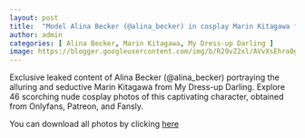 ```yaml
---
layout: post
title:  "Model Alina Becker (@alina_becker) in cosplay Marin Kitagawa from My Dress-up Darling - 46 leaked photos from Onlyfans, Patreon, and Fansly"
author: admin
categories: [ Alina Becker, Marin Kitagawa, My Dress-up Darling ]
image: https://blogger.googleusercontent.com/img/b/R29vZ2xl/AVvXsEhra0goHUTq6K9ZShVp2EviLGMv_vM9X_LDAMVxKGYXY31AiN1PfwudXppKrOzTjB9NAaN_gl6TkSmEn65HBTeA-WBMdpR7WeDtEmXmwfDPrqLPEieOA-9Mr7MRhpVtbjqEUdagHNBylRdoLOGC6haTAXpv-VwCrLauFNJT0ncXvqMJbKEJUAS2clL4sDo/s1600/01.JPG
---
```


Exclusive leaked content of Alina Becker (@alina_becker) portraying the alluring and seductive Marin Kitagawa from My Dress-up Darling. Explore 46 scorching nude cosplay photos of this captivating character, obtained from Onlyfans, Patreon, and Fansly.

<p>You can download all photos by clicking <a href="http://ouo.io/qs/OzRuKBTK?s=https://www.mediafire.com/file/ppigug41ngdpqz1/Model+Alina+Becker+(@alina_becker)+in+cosplay+Marin+Kitagawa+from+My+Dress-up+Darling+-+46+leaked+photos+from+Onlyfans,+Patreon,+and+Fansly.rar/file">here</a></p>

<div class="separator" style="clear: both;"><a href="https://blogger.googleusercontent.com/img/b/R29vZ2xl/AVvXsEhra0goHUTq6K9ZShVp2EviLGMv_vM9X_LDAMVxKGYXY31AiN1PfwudXppKrOzTjB9NAaN_gl6TkSmEn65HBTeA-WBMdpR7WeDtEmXmwfDPrqLPEieOA-9Mr7MRhpVtbjqEUdagHNBylRdoLOGC6haTAXpv-VwCrLauFNJT0ncXvqMJbKEJUAS2clL4sDo/s1600/01.JPG" style="display: block; padding: 1em 0; text-align: center; "><img alt="" border="0" data-original-height="853" data-original-width="1280" src="https://blogger.googleusercontent.com/img/b/R29vZ2xl/AVvXsEhra0goHUTq6K9ZShVp2EviLGMv_vM9X_LDAMVxKGYXY31AiN1PfwudXppKrOzTjB9NAaN_gl6TkSmEn65HBTeA-WBMdpR7WeDtEmXmwfDPrqLPEieOA-9Mr7MRhpVtbjqEUdagHNBylRdoLOGC6haTAXpv-VwCrLauFNJT0ncXvqMJbKEJUAS2clL4sDo/s1600/01.JPG"/></a></div><div class="separator" style="clear: both;"><a href="https://blogger.googleusercontent.com/img/b/R29vZ2xl/AVvXsEjfaZpCIhbkCXLe4uJVgOpeCwLqLerE0DJg0TEKD9WsPNJG8vqiht0rG1zAtRNg-C5jWMqMf9oBorrnIt2machqC_JvMbYsPtQt6UkJ0yinjqS_0ODMYNNeSQHflLUICJrYC5Xb7KoIXJT1SNNwBYiw4tZxDUHXBDZGnnZ4SN7lg03u3Gl_g1H9RGhYzMg/s1600/02.JPG" style="display: block; padding: 1em 0; text-align: center; "><img alt="" border="0" data-original-height="1920" data-original-width="1280" src="https://blogger.googleusercontent.com/img/b/R29vZ2xl/AVvXsEjfaZpCIhbkCXLe4uJVgOpeCwLqLerE0DJg0TEKD9WsPNJG8vqiht0rG1zAtRNg-C5jWMqMf9oBorrnIt2machqC_JvMbYsPtQt6UkJ0yinjqS_0ODMYNNeSQHflLUICJrYC5Xb7KoIXJT1SNNwBYiw4tZxDUHXBDZGnnZ4SN7lg03u3Gl_g1H9RGhYzMg/s1600/02.JPG"/></a></div><div class="separator" style="clear: both;"><a href="https://blogger.googleusercontent.com/img/b/R29vZ2xl/AVvXsEgLJnLGtD1wbOTSv8DYh07C7jbzqPIAPhLsrfLeimX97UPY3ms5O8Etxrd4h2ixhv4Cl5n_DYvpuW66i7qL75Ssui3LRq6kWWANfupn7Id-pt7bAyN8awB-zgq4On6tljxGrPTgRBpHi2cjoUXRofalTAUtIicbWAb5edcHE0y1QgermIPCv-bA8Arw3Qo/s1600/03.JPG" style="display: block; padding: 1em 0; text-align: center; "><img alt="" border="0" data-original-height="1920" data-original-width="1280" src="https://blogger.googleusercontent.com/img/b/R29vZ2xl/AVvXsEgLJnLGtD1wbOTSv8DYh07C7jbzqPIAPhLsrfLeimX97UPY3ms5O8Etxrd4h2ixhv4Cl5n_DYvpuW66i7qL75Ssui3LRq6kWWANfupn7Id-pt7bAyN8awB-zgq4On6tljxGrPTgRBpHi2cjoUXRofalTAUtIicbWAb5edcHE0y1QgermIPCv-bA8Arw3Qo/s1600/03.JPG"/></a></div><div class="separator" style="clear: both;"><a href="https://blogger.googleusercontent.com/img/b/R29vZ2xl/AVvXsEiszCeYOD7yeinlmyBCUk9q1ERwJqOOfmxI5rQecERR6WNAzp_3-d5-qnFtvtOSSmOM01ByHUh4159eDibBhRNSxoC61HIXzI6xgx7axdQzg4yngLc50C0b3wPCN-5EYDS3zXkFPBuzdAiqB34vHTcLgnxMEZgURWH_9RwBUgQV03NMyuDt3xTAXKDa-9w/s1600/04.JPG" style="display: block; padding: 1em 0; text-align: center; "><img alt="" border="0" data-original-height="1920" data-original-width="1280" src="https://blogger.googleusercontent.com/img/b/R29vZ2xl/AVvXsEiszCeYOD7yeinlmyBCUk9q1ERwJqOOfmxI5rQecERR6WNAzp_3-d5-qnFtvtOSSmOM01ByHUh4159eDibBhRNSxoC61HIXzI6xgx7axdQzg4yngLc50C0b3wPCN-5EYDS3zXkFPBuzdAiqB34vHTcLgnxMEZgURWH_9RwBUgQV03NMyuDt3xTAXKDa-9w/s1600/04.JPG"/></a></div><div class="separator" style="clear: both;"><a href="https://blogger.googleusercontent.com/img/b/R29vZ2xl/AVvXsEjE3FIthK3NMx-6X_bql8mIkPkzmcyL0OEIECOuyihTsBtvis-ry2MPz-oi2HjR2pCErri6qyW616xRJ-E2jwrHBmsONN9uPz_K67xEZSSjuV9kzdSchMow-ryZ9HFhNa9KE4UuywrV7v3MpewQV5NaWxEovqEEBTTUb0aOwXz4O_lEiUE-Dga8Kh6V1cg/s1600/05.JPG" style="display: block; padding: 1em 0; text-align: center; "><img alt="" border="0" data-original-height="1920" data-original-width="1280" src="https://blogger.googleusercontent.com/img/b/R29vZ2xl/AVvXsEjE3FIthK3NMx-6X_bql8mIkPkzmcyL0OEIECOuyihTsBtvis-ry2MPz-oi2HjR2pCErri6qyW616xRJ-E2jwrHBmsONN9uPz_K67xEZSSjuV9kzdSchMow-ryZ9HFhNa9KE4UuywrV7v3MpewQV5NaWxEovqEEBTTUb0aOwXz4O_lEiUE-Dga8Kh6V1cg/s1600/05.JPG"/></a></div><div class="separator" style="clear: both;"><a href="https://blogger.googleusercontent.com/img/b/R29vZ2xl/AVvXsEg9eOeFkZfcUlZgqUtnaFgp9tMZbsKgtYjCwoQBHwKtin9sN19GSc3woaK_d4XYH9czTYY7Jp7TKLS5yGK2PExcKwSPtz1-cIxDwKcZ5VyNiG3RlKAE19Qs0bMIa9ODCCrKMNlE5CDYwKDLDg_003fAnTm3Ti1Xx46rfGSpFkEcRjSOPoEvRqzPCzKkens/s1600/06.JPG" style="display: block; padding: 1em 0; text-align: center; "><img alt="" border="0" data-original-height="1920" data-original-width="1280" src="https://blogger.googleusercontent.com/img/b/R29vZ2xl/AVvXsEg9eOeFkZfcUlZgqUtnaFgp9tMZbsKgtYjCwoQBHwKtin9sN19GSc3woaK_d4XYH9czTYY7Jp7TKLS5yGK2PExcKwSPtz1-cIxDwKcZ5VyNiG3RlKAE19Qs0bMIa9ODCCrKMNlE5CDYwKDLDg_003fAnTm3Ti1Xx46rfGSpFkEcRjSOPoEvRqzPCzKkens/s1600/06.JPG"/></a></div><div class="separator" style="clear: both;"><a href="https://blogger.googleusercontent.com/img/b/R29vZ2xl/AVvXsEiAKlONIGgHMKXLMJo6i82oBftCmTubw_YKyEJ1oqmbrMF7AdH2rem6jyuIO5gYTdjAWR5EPFJZ7GDTIZ3ddgcgUzskfQvJGI_qIkl_p4sg0LWes3_73j9b0aFBCKvAe1LYKd8hFUdU3XA9nLUwqoqL9bmWpycBpfCXK762D_iP6bwcrkPz7XdUWkBHYTU/s1600/07.JPG" style="display: block; padding: 1em 0; text-align: center; "><img alt="" border="0" data-original-height="1920" data-original-width="1280" src="https://blogger.googleusercontent.com/img/b/R29vZ2xl/AVvXsEiAKlONIGgHMKXLMJo6i82oBftCmTubw_YKyEJ1oqmbrMF7AdH2rem6jyuIO5gYTdjAWR5EPFJZ7GDTIZ3ddgcgUzskfQvJGI_qIkl_p4sg0LWes3_73j9b0aFBCKvAe1LYKd8hFUdU3XA9nLUwqoqL9bmWpycBpfCXK762D_iP6bwcrkPz7XdUWkBHYTU/s1600/07.JPG"/></a></div><div class="separator" style="clear: both;"><a href="https://blogger.googleusercontent.com/img/b/R29vZ2xl/AVvXsEj2yLAN-mm2CsQ3yU9PTtFrs2LviQb4Dwe9PbB7ur2I2qKazqbHdJhpDz0iKMbK04GlJ8H8i22oS4N99XgaGq_h5y-F_P9MNTsTfi6NcE1ghv1WTqcC0Dt68EqX3AattcWach8wLqYJ3P6tBs55Eg8JUFcfm8X8YeSisht-E0QWdQfIAf7Yw0ltT8fc70k/s1600/08.JPG" style="display: block; padding: 1em 0; text-align: center; "><img alt="" border="0" data-original-height="1920" data-original-width="1280" src="https://blogger.googleusercontent.com/img/b/R29vZ2xl/AVvXsEj2yLAN-mm2CsQ3yU9PTtFrs2LviQb4Dwe9PbB7ur2I2qKazqbHdJhpDz0iKMbK04GlJ8H8i22oS4N99XgaGq_h5y-F_P9MNTsTfi6NcE1ghv1WTqcC0Dt68EqX3AattcWach8wLqYJ3P6tBs55Eg8JUFcfm8X8YeSisht-E0QWdQfIAf7Yw0ltT8fc70k/s1600/08.JPG"/></a></div><div class="separator" style="clear: both;"><a href="https://blogger.googleusercontent.com/img/b/R29vZ2xl/AVvXsEhRkcwxMs76F-mRRY27ErS4eny6AJFKAJjBrds6c46SgNsFoPXjUJNzSx0JD0Yu5VpCIirnGXOP3A97usMzg5anlahJj-Uw4kuY3Rd8xNcvFqxmcqnDIguHXEP2A9x3Toco8kHxI5atwGwTWwYp3VVNfwplSarSjzPQJNDpivhgg12zKKM38e1RM0fTjqM/s1600/09.JPG" style="display: block; padding: 1em 0; text-align: center; "><img alt="" border="0" data-original-height="1920" data-original-width="1280" src="https://blogger.googleusercontent.com/img/b/R29vZ2xl/AVvXsEhRkcwxMs76F-mRRY27ErS4eny6AJFKAJjBrds6c46SgNsFoPXjUJNzSx0JD0Yu5VpCIirnGXOP3A97usMzg5anlahJj-Uw4kuY3Rd8xNcvFqxmcqnDIguHXEP2A9x3Toco8kHxI5atwGwTWwYp3VVNfwplSarSjzPQJNDpivhgg12zKKM38e1RM0fTjqM/s1600/09.JPG"/></a></div><div class="separator" style="clear: both;"><a href="https://blogger.googleusercontent.com/img/b/R29vZ2xl/AVvXsEj0q1uMJNcUXhsgXiK5NOedx5kw-1WReIR800iIPK0YGpOkw3I3P5mPdEc_CXqDR_MgnCQyMtdBxlGP_A2q1refirgvUX1OzUlAoJfOemyJzpPnOe95IyB7TRIntFr9l6GzwaAdzZ8ev7irFXTMlx-Ah5CmtrRvUg8pSAbRGdmTL8KKdPeZ8IZjajkxhx8/s1600/10.JPG" style="display: block; padding: 1em 0; text-align: center; "><img alt="" border="0" data-original-height="1920" data-original-width="1280" src="https://blogger.googleusercontent.com/img/b/R29vZ2xl/AVvXsEj0q1uMJNcUXhsgXiK5NOedx5kw-1WReIR800iIPK0YGpOkw3I3P5mPdEc_CXqDR_MgnCQyMtdBxlGP_A2q1refirgvUX1OzUlAoJfOemyJzpPnOe95IyB7TRIntFr9l6GzwaAdzZ8ev7irFXTMlx-Ah5CmtrRvUg8pSAbRGdmTL8KKdPeZ8IZjajkxhx8/s1600/10.JPG"/></a></div><div class="separator" style="clear: both;"><a href="https://blogger.googleusercontent.com/img/b/R29vZ2xl/AVvXsEi0fqDtNGdl3doWvNcNFPVD_Eb5_J_NbZ2YOT07hY_qU19dMyP2hyphenhyphenEZ7wBnQdzxuArxr-DRvpw4QrieLTE5ppxxZX4a4Rs-3nj303pft1xj2yqsroqtI3rwFxOJCWjgg9qbbqz6SZOlfT1g82d5OVEYYsblP5Rbrdu2_1Mfwh8helwECKZ9vO00wKAk-Hg/s1600/11.JPG" style="display: block; padding: 1em 0; text-align: center; "><img alt="" border="0" data-original-height="1920" data-original-width="1280" src="https://blogger.googleusercontent.com/img/b/R29vZ2xl/AVvXsEi0fqDtNGdl3doWvNcNFPVD_Eb5_J_NbZ2YOT07hY_qU19dMyP2hyphenhyphenEZ7wBnQdzxuArxr-DRvpw4QrieLTE5ppxxZX4a4Rs-3nj303pft1xj2yqsroqtI3rwFxOJCWjgg9qbbqz6SZOlfT1g82d5OVEYYsblP5Rbrdu2_1Mfwh8helwECKZ9vO00wKAk-Hg/s1600/11.JPG"/></a></div><div class="separator" style="clear: both;"><a href="https://blogger.googleusercontent.com/img/b/R29vZ2xl/AVvXsEjGrWWVXlxZFJ8GIOzJ-PegTpW1-0B666pCXlpu1qq4CnXiiy1v4bdhs1kBW5JEVVnzZfr1eGezilLOpm_M-a565HZdYNUD0C8xfYHhVrjCaDZNVSf8ogYZYnwjas6mAjhZdah_hGN8iLmf5w8T_VOsmblMXE3tzmIPTi9O1nxwsbkt4_w5_tb-4uE5wP8/s1600/12.JPG" style="display: block; padding: 1em 0; text-align: center; "><img alt="" border="0" data-original-height="1920" data-original-width="1280" src="https://blogger.googleusercontent.com/img/b/R29vZ2xl/AVvXsEjGrWWVXlxZFJ8GIOzJ-PegTpW1-0B666pCXlpu1qq4CnXiiy1v4bdhs1kBW5JEVVnzZfr1eGezilLOpm_M-a565HZdYNUD0C8xfYHhVrjCaDZNVSf8ogYZYnwjas6mAjhZdah_hGN8iLmf5w8T_VOsmblMXE3tzmIPTi9O1nxwsbkt4_w5_tb-4uE5wP8/s1600/12.JPG"/></a></div><div class="separator" style="clear: both;"><a href="https://blogger.googleusercontent.com/img/b/R29vZ2xl/AVvXsEgzOqwoKKsgBZPOLHmeNYB0G1SgSzKFg2Fpe7oSDVEZK5AVmGUb3k6Nkxs4RmcGtGrMIdV4dmn9ib6Yt-DXYefUw9cYu84IiFoCTmLYA77m74xUO2SC4-AZ6TBTK4d8PloZZSM6Wjyj4zYlMLaMwjPvthdAfuP7G4wUn_XkCNl2FIY2YQgQ6C40PXtTrwU/s1600/13.JPG" style="display: block; padding: 1em 0; text-align: center; "><img alt="" border="0" data-original-height="1920" data-original-width="1280" src="https://blogger.googleusercontent.com/img/b/R29vZ2xl/AVvXsEgzOqwoKKsgBZPOLHmeNYB0G1SgSzKFg2Fpe7oSDVEZK5AVmGUb3k6Nkxs4RmcGtGrMIdV4dmn9ib6Yt-DXYefUw9cYu84IiFoCTmLYA77m74xUO2SC4-AZ6TBTK4d8PloZZSM6Wjyj4zYlMLaMwjPvthdAfuP7G4wUn_XkCNl2FIY2YQgQ6C40PXtTrwU/s1600/13.JPG"/></a></div><div class="separator" style="clear: both;"><a href="https://blogger.googleusercontent.com/img/b/R29vZ2xl/AVvXsEhalXEEF27zH6clM8BqNF5VwSHZ2Z8A8qiLpIkaSC8gCRUW7R7TDbZJBFWXt8LyH6-MbwVqDMjbhFM3KbM_zJhnLDDLgcL_3YDfY6AFduSdiammnsLnSVAXMR0n-62RRqaJKLkUDLDfj3bS3na3K2IzARbI9XOSl0-wI_6-Dj_W7p4iyBSIUVYuPgb6Ego/s1600/14.JPG" style="display: block; padding: 1em 0; text-align: center; "><img alt="" border="0" data-original-height="1920" data-original-width="1280" src="https://blogger.googleusercontent.com/img/b/R29vZ2xl/AVvXsEhalXEEF27zH6clM8BqNF5VwSHZ2Z8A8qiLpIkaSC8gCRUW7R7TDbZJBFWXt8LyH6-MbwVqDMjbhFM3KbM_zJhnLDDLgcL_3YDfY6AFduSdiammnsLnSVAXMR0n-62RRqaJKLkUDLDfj3bS3na3K2IzARbI9XOSl0-wI_6-Dj_W7p4iyBSIUVYuPgb6Ego/s1600/14.JPG"/></a></div><div class="separator" style="clear: both;"><a href="https://blogger.googleusercontent.com/img/b/R29vZ2xl/AVvXsEiPakh_y96azYpWjEQVHNSEUd7R0XOOt7GwmzQWlzjoT2c1A_h9kNFEJWr5Qf3lQ9zwQcTAbs68gR_kMr_N7FKs4-cLLGv99rWp0LIEhJ76a_QXPaCWZCixzScdaorPfImO70xnwLq2SalLWMnAMDUmhXZnU4K9xNlsMkBSuyU55kNERqGI-JFH7p-vefI/s1600/15.JPG" style="display: block; padding: 1em 0; text-align: center; "><img alt="" border="0" data-original-height="1920" data-original-width="1280" src="https://blogger.googleusercontent.com/img/b/R29vZ2xl/AVvXsEiPakh_y96azYpWjEQVHNSEUd7R0XOOt7GwmzQWlzjoT2c1A_h9kNFEJWr5Qf3lQ9zwQcTAbs68gR_kMr_N7FKs4-cLLGv99rWp0LIEhJ76a_QXPaCWZCixzScdaorPfImO70xnwLq2SalLWMnAMDUmhXZnU4K9xNlsMkBSuyU55kNERqGI-JFH7p-vefI/s1600/15.JPG"/></a></div><div class="separator" style="clear: both;"><a href="https://blogger.googleusercontent.com/img/b/R29vZ2xl/AVvXsEjCvRThRr1zy4L-p3lV-dbDM-KWMe9Yg_pb2_MZgFkMEloGXG97JfEe-iLtR40Lc69a58MzuC8DpoXlYOozop-M0Npg2x-ISvKxz6L2aJFjDMA_kZCd3NvuDDqUx6e18P-3mwpWrOAxRq46P0Nif13ZF9YQV4ER3trOT8z_LIbL-njEY1cvf-CvMM0bT7Y/s1600/16.JPG" style="display: block; padding: 1em 0; text-align: center; "><img alt="" border="0" data-original-height="1920" data-original-width="1280" src="https://blogger.googleusercontent.com/img/b/R29vZ2xl/AVvXsEjCvRThRr1zy4L-p3lV-dbDM-KWMe9Yg_pb2_MZgFkMEloGXG97JfEe-iLtR40Lc69a58MzuC8DpoXlYOozop-M0Npg2x-ISvKxz6L2aJFjDMA_kZCd3NvuDDqUx6e18P-3mwpWrOAxRq46P0Nif13ZF9YQV4ER3trOT8z_LIbL-njEY1cvf-CvMM0bT7Y/s1600/16.JPG"/></a></div><div class="separator" style="clear: both;"><a href="https://blogger.googleusercontent.com/img/b/R29vZ2xl/AVvXsEiuRdK937ja6k1fXO-ClBstJeXjEVt6DkrrYO1-U7wINCKjYp346h4qSPtI7UPuistpvImXeyw2OZEifcJy7BTxUPsqtDoxkO6GufnNaiUxQWiHrV3e5zYS63uoNpxv6NWtKCvfAB67HHqijb_m8qZY6cquBCUsV7fapgSJbo8djGrflIf5QOoCWn3zC3U/s1600/17.JPG" style="display: block; padding: 1em 0; text-align: center; "><img alt="" border="0" data-original-height="853" data-original-width="1280" src="https://blogger.googleusercontent.com/img/b/R29vZ2xl/AVvXsEiuRdK937ja6k1fXO-ClBstJeXjEVt6DkrrYO1-U7wINCKjYp346h4qSPtI7UPuistpvImXeyw2OZEifcJy7BTxUPsqtDoxkO6GufnNaiUxQWiHrV3e5zYS63uoNpxv6NWtKCvfAB67HHqijb_m8qZY6cquBCUsV7fapgSJbo8djGrflIf5QOoCWn3zC3U/s1600/17.JPG"/></a></div><div class="separator" style="clear: both;"><a href="https://blogger.googleusercontent.com/img/b/R29vZ2xl/AVvXsEjHEoqS_EfiWbNovEYVR9cLO3HQhWWNkBYK3o9ImcgDgfjCbepS71e1LbKsxE2Y5EzZTKDIXrSJsQhyphenhyphenjYLZziyjMKtTkPifDHa5BQoG8scAFonqacFhdSeFk5fpdLudOlLcz4Vp9Rz3733Hjk48J67b_kcKbRQKyrZ8-60oljv_0pN0QpCtxKXilhi1NHM/s1600/18.JPG" style="display: block; padding: 1em 0; text-align: center; "><img alt="" border="0" data-original-height="1920" data-original-width="1280" src="https://blogger.googleusercontent.com/img/b/R29vZ2xl/AVvXsEjHEoqS_EfiWbNovEYVR9cLO3HQhWWNkBYK3o9ImcgDgfjCbepS71e1LbKsxE2Y5EzZTKDIXrSJsQhyphenhyphenjYLZziyjMKtTkPifDHa5BQoG8scAFonqacFhdSeFk5fpdLudOlLcz4Vp9Rz3733Hjk48J67b_kcKbRQKyrZ8-60oljv_0pN0QpCtxKXilhi1NHM/s1600/18.JPG"/></a></div><div class="separator" style="clear: both;"><a href="https://blogger.googleusercontent.com/img/b/R29vZ2xl/AVvXsEifEw2IReEdpLiETNWARijs_6jcLtCDFcVR-x7YjdZkzYl93co4r2sk4lf1jb5eABY8KN9hgVx4yxOjl97wWVXgBWXLsiAlvLbcvkDmEo8lhMRYJ22unzMwgWpU25NCgBDSbpK_aFZz1Q6e6Kv62XlrV2lhixgW3tAzr7i5rNT3RXMci4gxyZWe3907_bo/s1600/19.JPG" style="display: block; padding: 1em 0; text-align: center; "><img alt="" border="0" data-original-height="853" data-original-width="1280" src="https://blogger.googleusercontent.com/img/b/R29vZ2xl/AVvXsEifEw2IReEdpLiETNWARijs_6jcLtCDFcVR-x7YjdZkzYl93co4r2sk4lf1jb5eABY8KN9hgVx4yxOjl97wWVXgBWXLsiAlvLbcvkDmEo8lhMRYJ22unzMwgWpU25NCgBDSbpK_aFZz1Q6e6Kv62XlrV2lhixgW3tAzr7i5rNT3RXMci4gxyZWe3907_bo/s1600/19.JPG"/></a></div><div class="separator" style="clear: both;"><a href="https://blogger.googleusercontent.com/img/b/R29vZ2xl/AVvXsEgc57paYQUtdgliGXT2rI3xgcPciRy_R6NZSs5MH4Vc_5ctKqOFQF_l9bAi03NQ7da-BIwd8sb1wfowL7Gr28q72R-y6WDGGL5zHkjWczL7q9f1t2Cf_9auTb8toA5ZCbbYCDAoSX3PCt1IusgNSP0utM9wi8yFW4m19Je_CZlBae335zONZzhq_fShCBg/s1600/20.JPG" style="display: block; padding: 1em 0; text-align: center; "><img alt="" border="0" data-original-height="853" data-original-width="1280" src="https://blogger.googleusercontent.com/img/b/R29vZ2xl/AVvXsEgc57paYQUtdgliGXT2rI3xgcPciRy_R6NZSs5MH4Vc_5ctKqOFQF_l9bAi03NQ7da-BIwd8sb1wfowL7Gr28q72R-y6WDGGL5zHkjWczL7q9f1t2Cf_9auTb8toA5ZCbbYCDAoSX3PCt1IusgNSP0utM9wi8yFW4m19Je_CZlBae335zONZzhq_fShCBg/s1600/20.JPG"/></a></div><div class="separator" style="clear: both;"><a href="https://blogger.googleusercontent.com/img/b/R29vZ2xl/AVvXsEjmKCHww5E3YWSxeeT46OFoU9-Nqk0XY5wkUqCor_LDWnEoWy8Za_TgqQKUhJBGFz5okPS8kyrb7MRA7iUFlg4SJrzrdYpgcjL0ueenHnxx54_7XsaV6bI2i2GWKGnOzff7kC20ZoqBczINNLnUhQ4C_uRFLwdxjIsr9jNETjYLSpY8BiQ_u97rpskwVXA/s1600/21.JPG" style="display: block; padding: 1em 0; text-align: center; "><img alt="" border="0" data-original-height="1920" data-original-width="1280" src="https://blogger.googleusercontent.com/img/b/R29vZ2xl/AVvXsEjmKCHww5E3YWSxeeT46OFoU9-Nqk0XY5wkUqCor_LDWnEoWy8Za_TgqQKUhJBGFz5okPS8kyrb7MRA7iUFlg4SJrzrdYpgcjL0ueenHnxx54_7XsaV6bI2i2GWKGnOzff7kC20ZoqBczINNLnUhQ4C_uRFLwdxjIsr9jNETjYLSpY8BiQ_u97rpskwVXA/s1600/21.JPG"/></a></div><div class="separator" style="clear: both;"><a href="https://blogger.googleusercontent.com/img/b/R29vZ2xl/AVvXsEgtCiqBlnI0rlc9Tstoxw-T_mM8Cl8BBs-S1lZkT77zgzR2bDTA57Vc8rz3cF98oIo3plbmO_wsFMeUsRaXg2abB6XrRbR96jnexXramxwVnXDAHUcffkOSqkIoVE697Dj6tAPSr6TI3uStYwA8GbJU6Xrw78abCKT9m2QamlSy6b-klRvVImRq0kDxJak/s1600/22.JPG" style="display: block; padding: 1em 0; text-align: center; "><img alt="" border="0" data-original-height="1920" data-original-width="1280" src="https://blogger.googleusercontent.com/img/b/R29vZ2xl/AVvXsEgtCiqBlnI0rlc9Tstoxw-T_mM8Cl8BBs-S1lZkT77zgzR2bDTA57Vc8rz3cF98oIo3plbmO_wsFMeUsRaXg2abB6XrRbR96jnexXramxwVnXDAHUcffkOSqkIoVE697Dj6tAPSr6TI3uStYwA8GbJU6Xrw78abCKT9m2QamlSy6b-klRvVImRq0kDxJak/s1600/22.JPG"/></a></div><div class="separator" style="clear: both;"><a href="https://blogger.googleusercontent.com/img/b/R29vZ2xl/AVvXsEhETCv5gHbKM5q75Hl8C4oWp5gyQk3w3qsMwIvu41g9-jaFMfvzvxzAPin24TQX10CBkMth6sNG5cl1WtOpRKqGCfLCiwygdCoaM0-oUvgy23pvGtaFBcd8JgMT9Lqhr0JooAt-jvD5Qp9facZDp1w2qzisAWAFuoPTE-ulbRIweVvEXCzPZPQdtiLbkIs/s1600/23.JPG" style="display: block; padding: 1em 0; text-align: center; "><img alt="" border="0" data-original-height="1920" data-original-width="1280" src="https://blogger.googleusercontent.com/img/b/R29vZ2xl/AVvXsEhETCv5gHbKM5q75Hl8C4oWp5gyQk3w3qsMwIvu41g9-jaFMfvzvxzAPin24TQX10CBkMth6sNG5cl1WtOpRKqGCfLCiwygdCoaM0-oUvgy23pvGtaFBcd8JgMT9Lqhr0JooAt-jvD5Qp9facZDp1w2qzisAWAFuoPTE-ulbRIweVvEXCzPZPQdtiLbkIs/s1600/23.JPG"/></a></div><div class="separator" style="clear: both;"><a href="https://blogger.googleusercontent.com/img/b/R29vZ2xl/AVvXsEgAe5fRnG3kcqCF84QNesPsc7hYQ_DqEblUHL79QDIfjN6iPzUu7dr1p3lM8QqFb70y4Bg4H0iRcuRY3JOzZFwFAhysVmstVK8uSgdWCnnqfO4tVRU7lu9yUTnbR_7k4Bb_cXy4mez8CQbj14C_uPXal11L2Vm-z70zcJHgjsl3Q-bX1WbCmXe8aPgarMY/s1600/24.JPG" style="display: block; padding: 1em 0; text-align: center; "><img alt="" border="0" data-original-height="1920" data-original-width="1280" src="https://blogger.googleusercontent.com/img/b/R29vZ2xl/AVvXsEgAe5fRnG3kcqCF84QNesPsc7hYQ_DqEblUHL79QDIfjN6iPzUu7dr1p3lM8QqFb70y4Bg4H0iRcuRY3JOzZFwFAhysVmstVK8uSgdWCnnqfO4tVRU7lu9yUTnbR_7k4Bb_cXy4mez8CQbj14C_uPXal11L2Vm-z70zcJHgjsl3Q-bX1WbCmXe8aPgarMY/s1600/24.JPG"/></a></div><div class="separator" style="clear: both;"><a href="https://blogger.googleusercontent.com/img/b/R29vZ2xl/AVvXsEgwUYPij2OlHQ9yKkRqj93WoQWqvKIwBdIOlXriIWp7XvPvuuBdYxCaqfxxqemC3nT8Z4Claxerspz6ouvMWNbvD0ogRIqeiRhu5CawtUq5PvGHDCmvgQL_2J4T0wDr7nEpl3ORDNH6L7_0IEV4GGXjfarSHufaZjiBkPJ66HBW5380x83YhBmBlvmzVE8/s1600/25.JPG" style="display: block; padding: 1em 0; text-align: center; "><img alt="" border="0" data-original-height="1920" data-original-width="1280" src="https://blogger.googleusercontent.com/img/b/R29vZ2xl/AVvXsEgwUYPij2OlHQ9yKkRqj93WoQWqvKIwBdIOlXriIWp7XvPvuuBdYxCaqfxxqemC3nT8Z4Claxerspz6ouvMWNbvD0ogRIqeiRhu5CawtUq5PvGHDCmvgQL_2J4T0wDr7nEpl3ORDNH6L7_0IEV4GGXjfarSHufaZjiBkPJ66HBW5380x83YhBmBlvmzVE8/s1600/25.JPG"/></a></div><div class="separator" style="clear: both;"><a href="https://blogger.googleusercontent.com/img/b/R29vZ2xl/AVvXsEh6__qEPjEUwBn_84oBbcoRG9OTxD8KwHpwRkkAJy1K9DAoo1l-DXIM7LbqN56Q7X-hvsWd91J2-NSGd6KkSjkZkHLEHY8OYzNuFSC4yY3FefH_HCY5Qu62EVevPCoi2M92AEmavKR9f215Z5LWbhJcbEyxVcfbw31vGhyphenhyphenjF6MvaSfQZ9PLhCxYKRf49NQ/s1600/26.JPG" style="display: block; padding: 1em 0; text-align: center; "><img alt="" border="0" data-original-height="853" data-original-width="1280" src="https://blogger.googleusercontent.com/img/b/R29vZ2xl/AVvXsEh6__qEPjEUwBn_84oBbcoRG9OTxD8KwHpwRkkAJy1K9DAoo1l-DXIM7LbqN56Q7X-hvsWd91J2-NSGd6KkSjkZkHLEHY8OYzNuFSC4yY3FefH_HCY5Qu62EVevPCoi2M92AEmavKR9f215Z5LWbhJcbEyxVcfbw31vGhyphenhyphenjF6MvaSfQZ9PLhCxYKRf49NQ/s1600/26.JPG"/></a></div><div class="separator" style="clear: both;"><a href="https://blogger.googleusercontent.com/img/b/R29vZ2xl/AVvXsEhjlDQ5wfOmSy-ZbYlCm5rGWVPurixOT9fR49zMbLpmqHkJ_Em56Om_KeexmEzt0-jJv2kG9xIvzsvGDLnY8P2EeCTriBoEi_ziC-oEKmfeIfo9nPPNg6P8Kq6sa5s0Gj0gG2E-6vHxtfpEQazOAHDo_P49j9pEmxVLrOu8kLbSrchU8nNMF5gXeevrjT8/s1600/27.JPG" style="display: block; padding: 1em 0; text-align: center; "><img alt="" border="0" data-original-height="1920" data-original-width="1280" src="https://blogger.googleusercontent.com/img/b/R29vZ2xl/AVvXsEhjlDQ5wfOmSy-ZbYlCm5rGWVPurixOT9fR49zMbLpmqHkJ_Em56Om_KeexmEzt0-jJv2kG9xIvzsvGDLnY8P2EeCTriBoEi_ziC-oEKmfeIfo9nPPNg6P8Kq6sa5s0Gj0gG2E-6vHxtfpEQazOAHDo_P49j9pEmxVLrOu8kLbSrchU8nNMF5gXeevrjT8/s1600/27.JPG"/></a></div><div class="separator" style="clear: both;"><a href="https://blogger.googleusercontent.com/img/b/R29vZ2xl/AVvXsEhxt6_PFOh6PeF9u2rhUHZtazzzOCiGevteIjtVfdQRPUQuLNJewkVO0bmXTs62PO7d_Kf7acJh-CVYpLllgDJsdTeAC7QNhxCdVFVizwcPghIbtfZwBHGcVELVusgYiMPWB2pcuG9x_vCfDTuH00uibvjre3aO2gpCr749PqaHqWnaB9wh08SesHPMjr4/s1600/28.JPG" style="display: block; padding: 1em 0; text-align: center; "><img alt="" border="0" data-original-height="853" data-original-width="1280" src="https://blogger.googleusercontent.com/img/b/R29vZ2xl/AVvXsEhxt6_PFOh6PeF9u2rhUHZtazzzOCiGevteIjtVfdQRPUQuLNJewkVO0bmXTs62PO7d_Kf7acJh-CVYpLllgDJsdTeAC7QNhxCdVFVizwcPghIbtfZwBHGcVELVusgYiMPWB2pcuG9x_vCfDTuH00uibvjre3aO2gpCr749PqaHqWnaB9wh08SesHPMjr4/s1600/28.JPG"/></a></div><div class="separator" style="clear: both;"><a href="https://blogger.googleusercontent.com/img/b/R29vZ2xl/AVvXsEimnwEdy_1-R29SmNiyRqMrxFgFYXbUKSdW_AKXFvJafoF-rMOkUKtMQlsSC2epf0NG_be8E2PpE694ScUvY6ugXZpyhSTYVUbKvYd_tstGrYjtIfbzAPFi1yDIi1NetpnjdHVSgIA5EDy2dGzN_GA-wl8wOCEDn89q9htFYwtPYF_cP8FmgCNMfOEKm2g/s1600/29.JPG" style="display: block; padding: 1em 0; text-align: center; "><img alt="" border="0" data-original-height="1920" data-original-width="1280" src="https://blogger.googleusercontent.com/img/b/R29vZ2xl/AVvXsEimnwEdy_1-R29SmNiyRqMrxFgFYXbUKSdW_AKXFvJafoF-rMOkUKtMQlsSC2epf0NG_be8E2PpE694ScUvY6ugXZpyhSTYVUbKvYd_tstGrYjtIfbzAPFi1yDIi1NetpnjdHVSgIA5EDy2dGzN_GA-wl8wOCEDn89q9htFYwtPYF_cP8FmgCNMfOEKm2g/s1600/29.JPG"/></a></div><div class="separator" style="clear: both;"><a href="https://blogger.googleusercontent.com/img/b/R29vZ2xl/AVvXsEhF9vXKcrsoytoyDNYjDsHJ20Vz57gTBgDO4m683Cu9XRz1fK39Rp3eB8vLHi5OTUK6YHC1895eSXVvdGP0E8oYbolFnywxhAE9XM_Em0IoouYqJPqHyQ-DzytTOjJyV3g53KQPu1DzIUW71eFWMMEDgXXzghnukzC76TAEUK0UfwexThpz0HtlDCLoveo/s1600/30.JPG" style="display: block; padding: 1em 0; text-align: center; "><img alt="" border="0" data-original-height="853" data-original-width="1280" src="https://blogger.googleusercontent.com/img/b/R29vZ2xl/AVvXsEhF9vXKcrsoytoyDNYjDsHJ20Vz57gTBgDO4m683Cu9XRz1fK39Rp3eB8vLHi5OTUK6YHC1895eSXVvdGP0E8oYbolFnywxhAE9XM_Em0IoouYqJPqHyQ-DzytTOjJyV3g53KQPu1DzIUW71eFWMMEDgXXzghnukzC76TAEUK0UfwexThpz0HtlDCLoveo/s1600/30.JPG"/></a></div><div class="separator" style="clear: both;"><a href="https://blogger.googleusercontent.com/img/b/R29vZ2xl/AVvXsEg3QKpF-svDGgknpvrSj3ETNayqGIsjrwcJKyt0VbXOe8YAAOW3hIJsRHa6VHTQmbTUszhFeM14fasEITTNlJJZnlvCD7W_m-ApcaDGFl9OM9y-mrmnAL3DrBdzV3sPU_5fht9gF6mktMcMeYqZ_BdB1x9LkREluv5K7JA4x4lIuWhiEebDOFUU454-ulA/s1600/31.JPG" style="display: block; padding: 1em 0; text-align: center; "><img alt="" border="0" data-original-height="1920" data-original-width="1280" src="https://blogger.googleusercontent.com/img/b/R29vZ2xl/AVvXsEg3QKpF-svDGgknpvrSj3ETNayqGIsjrwcJKyt0VbXOe8YAAOW3hIJsRHa6VHTQmbTUszhFeM14fasEITTNlJJZnlvCD7W_m-ApcaDGFl9OM9y-mrmnAL3DrBdzV3sPU_5fht9gF6mktMcMeYqZ_BdB1x9LkREluv5K7JA4x4lIuWhiEebDOFUU454-ulA/s1600/31.JPG"/></a></div><div class="separator" style="clear: both;"><a href="https://blogger.googleusercontent.com/img/b/R29vZ2xl/AVvXsEjWBobdKXOc42uBRy3XorJZ7jl74cni_8O8lAKlzcaInR1vZWxxfZ26LvKXLpaUfBTcKNHqdHkDAaeQDvQ_GIWQXEZpqOPRO8STMy3YGAY-n15O2SILxP-2c49kCVy9dHtalBggg6j2jegQuLxaNdDLFv2fatNfpDNgQBTvDevA0yGnJNUUm24mUt40BG4/s1600/32.JPG" style="display: block; padding: 1em 0; text-align: center; "><img alt="" border="0" data-original-height="853" data-original-width="1280" src="https://blogger.googleusercontent.com/img/b/R29vZ2xl/AVvXsEjWBobdKXOc42uBRy3XorJZ7jl74cni_8O8lAKlzcaInR1vZWxxfZ26LvKXLpaUfBTcKNHqdHkDAaeQDvQ_GIWQXEZpqOPRO8STMy3YGAY-n15O2SILxP-2c49kCVy9dHtalBggg6j2jegQuLxaNdDLFv2fatNfpDNgQBTvDevA0yGnJNUUm24mUt40BG4/s1600/32.JPG"/></a></div><div class="separator" style="clear: both;"><a href="https://blogger.googleusercontent.com/img/b/R29vZ2xl/AVvXsEh7GuTkxQNL8DhfnGlGuBL1Sx3EN9wiLeQTtLYW5fxoT6249_T_JJh0Xf6v4ZaeKUq3v0ZxuxoBwjglBeX4v416syPuAwibK5hdPayNPgwQ4X0bmsnn3qZdsF6DGx0Htl9sPqeRCIlzbvK52LWsmsluSOVmBc6bvlunuKgRkM7GcD8OV5U0y18YFFd5UjA/s1600/33.JPG" style="display: block; padding: 1em 0; text-align: center; "><img alt="" border="0" data-original-height="853" data-original-width="1280" src="https://blogger.googleusercontent.com/img/b/R29vZ2xl/AVvXsEh7GuTkxQNL8DhfnGlGuBL1Sx3EN9wiLeQTtLYW5fxoT6249_T_JJh0Xf6v4ZaeKUq3v0ZxuxoBwjglBeX4v416syPuAwibK5hdPayNPgwQ4X0bmsnn3qZdsF6DGx0Htl9sPqeRCIlzbvK52LWsmsluSOVmBc6bvlunuKgRkM7GcD8OV5U0y18YFFd5UjA/s1600/33.JPG"/></a></div><div class="separator" style="clear: both;"><a href="https://blogger.googleusercontent.com/img/b/R29vZ2xl/AVvXsEjmJcUBn6VlOqTDKmKbfbJSA9vKucCiuUbBAxOiJWuOPQt_HqoofxZsBM3B9hd_gtOiYbqx5zFZh68B21BSDkN7UTMiMeoGLKqzM7L8NPUv3t-H8hTzP5lFdrTu1rGTv1xh0PmuMlr6qiGGf6gTMxTkpTz2hyphenhyphenNvkamvzUkBE9zTk4s6IUUhkwKFJhxjqmo/s1600/34.JPG" style="display: block; padding: 1em 0; text-align: center; "><img alt="" border="0" data-original-height="1708" data-original-width="1280" src="https://blogger.googleusercontent.com/img/b/R29vZ2xl/AVvXsEjmJcUBn6VlOqTDKmKbfbJSA9vKucCiuUbBAxOiJWuOPQt_HqoofxZsBM3B9hd_gtOiYbqx5zFZh68B21BSDkN7UTMiMeoGLKqzM7L8NPUv3t-H8hTzP5lFdrTu1rGTv1xh0PmuMlr6qiGGf6gTMxTkpTz2hyphenhyphenNvkamvzUkBE9zTk4s6IUUhkwKFJhxjqmo/s1600/34.JPG"/></a></div><div class="separator" style="clear: both;"><a href="https://blogger.googleusercontent.com/img/b/R29vZ2xl/AVvXsEjl9vDjRDP8je4hrL23Ztf-_OAItsmmF-6l0TgTVa8lWOH3jp4V6f82w7bB6F16JKCHcVy3NK5xntOBFzwlLfsUVsUHNljXRZJEdk3Wpecb_b94C8U-qvdMxXZZb1N-qqPEVaQrtNSZJvI3lF8lyNPS36hF2LDs7EdfuiczY5lFD94K6Ucue1d1IPH-aaM/s1600/35.JPG" style="display: block; padding: 1em 0; text-align: center; "><img alt="" border="0" data-original-height="1708" data-original-width="1280" src="https://blogger.googleusercontent.com/img/b/R29vZ2xl/AVvXsEjl9vDjRDP8je4hrL23Ztf-_OAItsmmF-6l0TgTVa8lWOH3jp4V6f82w7bB6F16JKCHcVy3NK5xntOBFzwlLfsUVsUHNljXRZJEdk3Wpecb_b94C8U-qvdMxXZZb1N-qqPEVaQrtNSZJvI3lF8lyNPS36hF2LDs7EdfuiczY5lFD94K6Ucue1d1IPH-aaM/s1600/35.JPG"/></a></div><div class="separator" style="clear: both;"><a href="https://blogger.googleusercontent.com/img/b/R29vZ2xl/AVvXsEhx7HZrIkp4O1HjcJCgrEs-u3yias2Mx9CI8G3RShNARcazkYlUJebrHnBRGKYnAd_YToHSXXj-Z2OJwQffjEvkoX3QAsprz3_5IJx821hJ7JBh7KULLar115STQH3tit6Imhyphenhyphen-z_zSX85_D8q9mUWwwn0RcNKC6Cx8WvnvSqUosAqmY5A41lqfnZ8JntA/s1600/36.JPG" style="display: block; padding: 1em 0; text-align: center; "><img alt="" border="0" data-original-height="1708" data-original-width="1280" src="https://blogger.googleusercontent.com/img/b/R29vZ2xl/AVvXsEhx7HZrIkp4O1HjcJCgrEs-u3yias2Mx9CI8G3RShNARcazkYlUJebrHnBRGKYnAd_YToHSXXj-Z2OJwQffjEvkoX3QAsprz3_5IJx821hJ7JBh7KULLar115STQH3tit6Imhyphenhyphen-z_zSX85_D8q9mUWwwn0RcNKC6Cx8WvnvSqUosAqmY5A41lqfnZ8JntA/s1600/36.JPG"/></a></div><div class="separator" style="clear: both;"><a href="https://blogger.googleusercontent.com/img/b/R29vZ2xl/AVvXsEi02lETQ9FrEEvsxik0rIk-cEtlmnInvIdxeBHIQWiiGWdzvJeV5gwcpRDNHAsL1MNdUTnNCBsUSZVnXoD0eGroer5MbrLnD3NYSCt6yQwv7pfIzlkrzf5WTzY6db2lwXYNdRLL9nMidjT5FQO7xFB7zEoJf-Y8dKpNcQ__4RSc0hMg3mHcK-iH3oRBOH8/s1600/37.JPG" style="display: block; padding: 1em 0; text-align: center; "><img alt="" border="0" data-original-height="1707" data-original-width="1280" src="https://blogger.googleusercontent.com/img/b/R29vZ2xl/AVvXsEi02lETQ9FrEEvsxik0rIk-cEtlmnInvIdxeBHIQWiiGWdzvJeV5gwcpRDNHAsL1MNdUTnNCBsUSZVnXoD0eGroer5MbrLnD3NYSCt6yQwv7pfIzlkrzf5WTzY6db2lwXYNdRLL9nMidjT5FQO7xFB7zEoJf-Y8dKpNcQ__4RSc0hMg3mHcK-iH3oRBOH8/s1600/37.JPG"/></a></div><div class="separator" style="clear: both;"><a href="https://blogger.googleusercontent.com/img/b/R29vZ2xl/AVvXsEjceC2zUYiC-kDHJECKkqSVeSg_nnRuepZ2-tXTKR_Ppi8sqLxjo3b33qPmM8opBbje2UcQBaijwvv4PkCf5UrMO_MIkRLCbFYvsMD7xBjLwQ_Q6laj_kEjrJSJ3XTG5fpdAJmZaUfVZfzbYIy7q6QNlTY5oCfo09h2kBPWb-UlcEY0qgDS_XDb-ZDs1Qw/s1600/38.JPG" style="display: block; padding: 1em 0; text-align: center; "><img alt="" border="0" data-original-height="1707" data-original-width="1280" src="https://blogger.googleusercontent.com/img/b/R29vZ2xl/AVvXsEjceC2zUYiC-kDHJECKkqSVeSg_nnRuepZ2-tXTKR_Ppi8sqLxjo3b33qPmM8opBbje2UcQBaijwvv4PkCf5UrMO_MIkRLCbFYvsMD7xBjLwQ_Q6laj_kEjrJSJ3XTG5fpdAJmZaUfVZfzbYIy7q6QNlTY5oCfo09h2kBPWb-UlcEY0qgDS_XDb-ZDs1Qw/s1600/38.JPG"/></a></div><div class="separator" style="clear: both;"><a href="https://blogger.googleusercontent.com/img/b/R29vZ2xl/AVvXsEhfn3Rv-mzv4XBAr03vzlyHQ1G245g5VHBzSmlRecamtkMqWAgnltRSYR3xPEjtUib9N-yTcnsKXp6eEDHqUAyMBzR8-Z2cZoE8RV99cGb6JorufLeBNamfcZh5QV7Z-NUAMJ1ak7QsgkUmDlWkTQ5regWZShs5iH7ml6T-hlo9facuYB0WlF56zYMBCWQ/s1600/39.JPG" style="display: block; padding: 1em 0; text-align: center; "><img alt="" border="0" data-original-height="1707" data-original-width="1280" src="https://blogger.googleusercontent.com/img/b/R29vZ2xl/AVvXsEhfn3Rv-mzv4XBAr03vzlyHQ1G245g5VHBzSmlRecamtkMqWAgnltRSYR3xPEjtUib9N-yTcnsKXp6eEDHqUAyMBzR8-Z2cZoE8RV99cGb6JorufLeBNamfcZh5QV7Z-NUAMJ1ak7QsgkUmDlWkTQ5regWZShs5iH7ml6T-hlo9facuYB0WlF56zYMBCWQ/s1600/39.JPG"/></a></div><div class="separator" style="clear: both;"><a href="https://blogger.googleusercontent.com/img/b/R29vZ2xl/AVvXsEhdX470Z8rNQsVaA8wqXSy2L7LRIIeI5HhQ4-PsMsF72TYjhjE9BOjO9zEF-6Ze_1i62xVMTP0wpTSkykBrRtLSmIXh64EKD1MjyRMgAhSnPsIYpaRRP-o7zgwS97xX0TkBbkjoS5tcot_sSecPjvBChhXCCLjxABO55MXMDXa-heD5CBGFrkt7SsM0aZs/s1600/40.JPG" style="display: block; padding: 1em 0; text-align: center; "><img alt="" border="0" data-original-height="1707" data-original-width="1280" src="https://blogger.googleusercontent.com/img/b/R29vZ2xl/AVvXsEhdX470Z8rNQsVaA8wqXSy2L7LRIIeI5HhQ4-PsMsF72TYjhjE9BOjO9zEF-6Ze_1i62xVMTP0wpTSkykBrRtLSmIXh64EKD1MjyRMgAhSnPsIYpaRRP-o7zgwS97xX0TkBbkjoS5tcot_sSecPjvBChhXCCLjxABO55MXMDXa-heD5CBGFrkt7SsM0aZs/s1600/40.JPG"/></a></div><div class="separator" style="clear: both;"><a href="https://blogger.googleusercontent.com/img/b/R29vZ2xl/AVvXsEjwU8oizq50FXI7dvxeo4NZYx_1DMdFDcOyZfxs9suN25PM9tRCQ8NpPRFuXvx61JQIImtnMroRigEk3Pyy2vRwmy9sXfZcmRn0ES6VwqHf5-FqtbkE45QWFapnOIu6B7J0OLEd00l95Bli72G9cNWZqOY3nG1s6TQ1dlC1FLhnwuaX6Kvsu9kfY0c7eAM/s1600/41.JPG" style="display: block; padding: 1em 0; text-align: center; "><img alt="" border="0" data-original-height="1707" data-original-width="1280" src="https://blogger.googleusercontent.com/img/b/R29vZ2xl/AVvXsEjwU8oizq50FXI7dvxeo4NZYx_1DMdFDcOyZfxs9suN25PM9tRCQ8NpPRFuXvx61JQIImtnMroRigEk3Pyy2vRwmy9sXfZcmRn0ES6VwqHf5-FqtbkE45QWFapnOIu6B7J0OLEd00l95Bli72G9cNWZqOY3nG1s6TQ1dlC1FLhnwuaX6Kvsu9kfY0c7eAM/s1600/41.JPG"/></a></div><div class="separator" style="clear: both;"><a href="https://blogger.googleusercontent.com/img/b/R29vZ2xl/AVvXsEg7u2lIo_pYJsaldzcbGALOk-x5yyc7UFPcTZZ7IoxQ9QLHa5StdgvMpbMbrC34rfDxgEejUC47M-vaobPj5zpdcfmlubzCBpTAjRVp41Dc1VdDR9VkAZL-pWg5k1T5130FtHm4s9CQpQbeKsopZfjqg-pOVuMLEeV4-7pXH-m2l6SyjIgqSRihyphenhyphenIFBnxk/s1600/42.JPG" style="display: block; padding: 1em 0; text-align: center; "><img alt="" border="0" data-original-height="1707" data-original-width="1280" src="https://blogger.googleusercontent.com/img/b/R29vZ2xl/AVvXsEg7u2lIo_pYJsaldzcbGALOk-x5yyc7UFPcTZZ7IoxQ9QLHa5StdgvMpbMbrC34rfDxgEejUC47M-vaobPj5zpdcfmlubzCBpTAjRVp41Dc1VdDR9VkAZL-pWg5k1T5130FtHm4s9CQpQbeKsopZfjqg-pOVuMLEeV4-7pXH-m2l6SyjIgqSRihyphenhyphenIFBnxk/s1600/42.JPG"/></a></div><div class="separator" style="clear: both;"><a href="https://blogger.googleusercontent.com/img/b/R29vZ2xl/AVvXsEjzRuIWuiNJn7QT9__9GsuHxDZH3r7dvp2Yfh5of_iBvYqCwRiaaOvXJwNLVFOTYry4slrWRhGc701O6JiK-DKxVvZt1wKXoKqqhB4HU5nhUrXghewKKycT4bLqfb5s-F9AYcYzZbB7aodg0aqMW1Nr4-YeUEgNI7yVn3ujMqVjR2NFoSTmjWpA_qWfWQ0/s1600/43.JPG" style="display: block; padding: 1em 0; text-align: center; "><img alt="" border="0" data-original-height="1707" data-original-width="1280" src="https://blogger.googleusercontent.com/img/b/R29vZ2xl/AVvXsEjzRuIWuiNJn7QT9__9GsuHxDZH3r7dvp2Yfh5of_iBvYqCwRiaaOvXJwNLVFOTYry4slrWRhGc701O6JiK-DKxVvZt1wKXoKqqhB4HU5nhUrXghewKKycT4bLqfb5s-F9AYcYzZbB7aodg0aqMW1Nr4-YeUEgNI7yVn3ujMqVjR2NFoSTmjWpA_qWfWQ0/s1600/43.JPG"/></a></div><div class="separator" style="clear: both;"><a href="https://blogger.googleusercontent.com/img/b/R29vZ2xl/AVvXsEh3LiawyzvDYzc68U6-1-5n4Yvb7x2rvafq9yiY4NxduZbdT0j78q1HB9yYvUccYEBBIrqRtlaquI5bBzUHdB8gpTmO12bJ7k4no6kLAawKL9CSMaI5vMLtLzlmC8JawOqSx623gi8YbsA5RnkasvtcPwLJojEOQNFTTd5Q2pobp0t_FMV-blRZF4n88IY/s1600/44.JPG" style="display: block; padding: 1em 0; text-align: center; "><img alt="" border="0" data-original-height="1707" data-original-width="1280" src="https://blogger.googleusercontent.com/img/b/R29vZ2xl/AVvXsEh3LiawyzvDYzc68U6-1-5n4Yvb7x2rvafq9yiY4NxduZbdT0j78q1HB9yYvUccYEBBIrqRtlaquI5bBzUHdB8gpTmO12bJ7k4no6kLAawKL9CSMaI5vMLtLzlmC8JawOqSx623gi8YbsA5RnkasvtcPwLJojEOQNFTTd5Q2pobp0t_FMV-blRZF4n88IY/s1600/44.JPG"/></a></div><div class="separator" style="clear: both;"><a href="https://blogger.googleusercontent.com/img/b/R29vZ2xl/AVvXsEguJ6QfOzzAuWspLEqpCYjBCggjZTg-3SjOp4rG_ph-8PUi9vWmIwbZYhSOGNoVVNofyg2tpzrgUr6EYKvOJOi1UUw6s0Aob74Ji8wABlDpEHPWYBGcEORl7xBr1p9UlI2xGc64Um3iZWDwVTOgTYPcMU8w8ix7nzsFuDqhM4e8cFe9Jvg8AoiLcor3wNc/s1600/45.JPG" style="display: block; padding: 1em 0; text-align: center; "><img alt="" border="0" data-original-height="1707" data-original-width="1280" src="https://blogger.googleusercontent.com/img/b/R29vZ2xl/AVvXsEguJ6QfOzzAuWspLEqpCYjBCggjZTg-3SjOp4rG_ph-8PUi9vWmIwbZYhSOGNoVVNofyg2tpzrgUr6EYKvOJOi1UUw6s0Aob74Ji8wABlDpEHPWYBGcEORl7xBr1p9UlI2xGc64Um3iZWDwVTOgTYPcMU8w8ix7nzsFuDqhM4e8cFe9Jvg8AoiLcor3wNc/s1600/45.JPG"/></a></div><div class="separator" style="clear: both;"><a href="https://blogger.googleusercontent.com/img/b/R29vZ2xl/AVvXsEiD5_ONDYLCRPSrbmy5Z1RFhwdGPQZq-DoE07CljNFUA4Fkkukfoe58wLLt_1Ls3mg1hNA1ORskIVyzIM4_kKYq5h0EI_8TEo6u1XtvK9AZP95Y2xkAkoSqgq1kJqKLMBlH9Q9l_Xx2RpeUR0m_puwZ22-PeY3EJA8MK9dKIDUR-Fg_I7Ii3LUNyDTkgd0/s1600/46.JPG" style="display: block; padding: 1em 0; text-align: center; "><img alt="" border="0" data-original-height="1707" data-original-width="1280" src="https://blogger.googleusercontent.com/img/b/R29vZ2xl/AVvXsEiD5_ONDYLCRPSrbmy5Z1RFhwdGPQZq-DoE07CljNFUA4Fkkukfoe58wLLt_1Ls3mg1hNA1ORskIVyzIM4_kKYq5h0EI_8TEo6u1XtvK9AZP95Y2xkAkoSqgq1kJqKLMBlH9Q9l_Xx2RpeUR0m_puwZ22-PeY3EJA8MK9dKIDUR-Fg_I7Ii3LUNyDTkgd0/s1600/46.JPG"/></a></div>